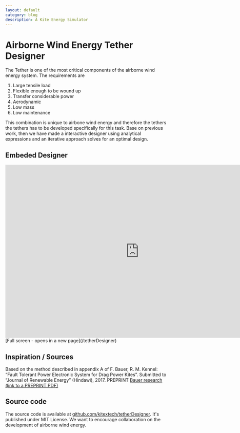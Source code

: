 ```yaml
---
layout: default
category: blog
description: A Kite Energy Simulator
---
```


# Airborne Wind Energy Tether Designer
The Tether is one of the most critical components of the airborne wind energy system. The requirements are

1. Large tensile load
2. Flexible enough to be wound up
3. Transfer considerable power
4. Aerodynamic
5. Low mass
6. Low maintenance

This combination is unique to airbone wind energy and therefore the tethers the tethers has to be developed specifically for this task. Base on previous work, then we have made a interactive designer using analytical expressions and an iterative approach solves for an optimal design.

## Embeded Designer
<iframe src="http://kitex.tech/tetherDesigner/" height="540" width="832" frameborder="0">
</iframe>
[Full screen - opens in a new page](/tetherDesigner)


## Inspiration / Sources
Based on the method described in appendix A of F. Bauer, R. M. Kennel: “Fault Tolerant Power Electronic System for Drag Power Kites”. Submitted to “Journal of Renewable Energy” (Hindawi), 2017. PREPRINT [Bauer research (link to a PREPRINT PDF)](http://www.eal.ei.tum.de/research/projects/research-bauer/)

## Source code
The source code is available at [github.com/kitextech/tetherDesigner](https://github.com/kitextech/tetherDesigner). It's published under MIT License. We want to encourage collaboration on the development of airborne wind energy.
